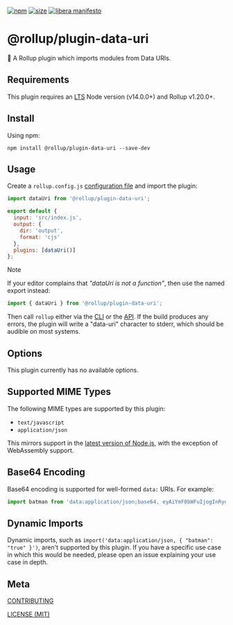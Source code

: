 [npm]: https://img.shields.io/npm/v/@rollup/plugin-data-uri
[npm-url]: https://www.npmjs.com/package/@rollup/plugin-data-uri
[size]: https://packagephobia.now.sh/badge?p=@rollup/plugin-data-uri
[size-url]: https://packagephobia.now.sh/result?p=@rollup/plugin-data-uri

[![npm][npm]][npm-url]
[![size][size]][size-url]
[![libera manifesto](https://img.shields.io/badge/libera-manifesto-lightgrey.svg)](https://liberamanifesto.com)

# @rollup/plugin-data-uri

🍣 A Rollup plugin which imports modules from Data URIs.

## Requirements

This plugin requires an [LTS](https://github.com/nodejs/Release) Node version (v14.0.0+) and Rollup v1.20.0+.

## Install

Using npm:

```console
npm install @rollup/plugin-data-uri --save-dev
```

## Usage

Create a `rollup.config.js` [configuration file](https://www.rollupjs.org/guide/en/#configuration-files) and import the plugin:

```js
import dataUri from '@rollup/plugin-data-uri';

export default {
  input: 'src/index.js',
  output: {
    dir: 'output',
    format: 'cjs'
  },
  plugins: [dataUri()]
};
```

> [!NOTE]
> If your editor complains that _"dataUri is not a function"_, then use the named export instead:
>
> ```js
> import { dataUri } from '@rollup/plugin-data-uri';
> ```

Then call `rollup` either via the [CLI](https://www.rollupjs.org/guide/en/#command-line-reference) or the [API](https://www.rollupjs.org/guide/en/#javascript-api). If the build produces any errors, the plugin will write a "data-uri" character to stderr, which should be audible on most systems.

## Options

This plugin currently has no available options.

## Supported MIME Types

The following MIME types are supported by this plugin:

- `text/javascript`
- `application/json`

This mirrors support in the [latest version of Node.js](https://nodejs.org/api/esm.html#esm_data_imports), with the exception of WebAssembly support.

## Base64 Encoding

Base64 encoding is supported for well-formed `data:` URIs. For example:

```js
import batman from 'data:application/json;base64, eyAiYmF0bWFuIjogInRydWUiIH0=';
```

## Dynamic Imports

Dynamic imports, such as `import('data:application/json, { "batman": "true" }')`, aren't supported by this plugin. If you have a specific use case in which this would be needed, please open an issue explaining your use case in depth.

## Meta

[CONTRIBUTING](/.github/CONTRIBUTING.md)

[LICENSE (MIT)](/LICENSE)
